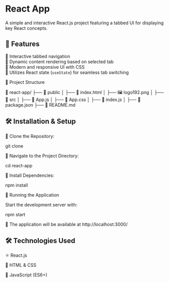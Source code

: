 # React App

A simple and interactive React.js project featuring a tabbed UI for displaying key React concepts.

## 🌟 Features

🔵 Interactive tabbed navigation  
🔵 Dynamic content rendering based on selected tab  
🔵 Modern and responsive UI with CSS  
🔵 Utilizes React state (`useState`) for seamless tab switching  


📂 Project Structure

📁 react-app/
├── 📁 public
│   ├── 📄 index.html
│   ├── 🖼️ logo192.png
│
├── 📁 src
│   ├── 📄 App.js
│   ├── 🎨 App.css
│   ├── 📄 index.js
│
├── 📄 package.json
├── 📄 README.md

## 🛠 Installation & Setup

🔵 Clone the Repository:

git clone <repository-url>

🔵 Navigate to the Project Directory:

cd react-app

🔵 Install Dependencies:

npm install

🚀 Running the Application

Start the development server with:

npm start

📌 The application will be available at http://localhost:3000/

## 🛠 Technologies Used

⚛️ React.js

🎨 HTML & CSS

🚀 JavaScript (ES6+)



